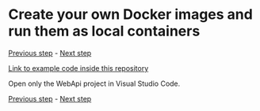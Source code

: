 # Create your own Docker images and run them as local containers

[Previous step](step-08.md) - [Next step](step-10.md)

[Link to example code inside this repository](part-2/step-09/)

Open only the WebApi project in Visual Studio Code.





[Previous step](step-08.md) - [Next step](step-10.md)